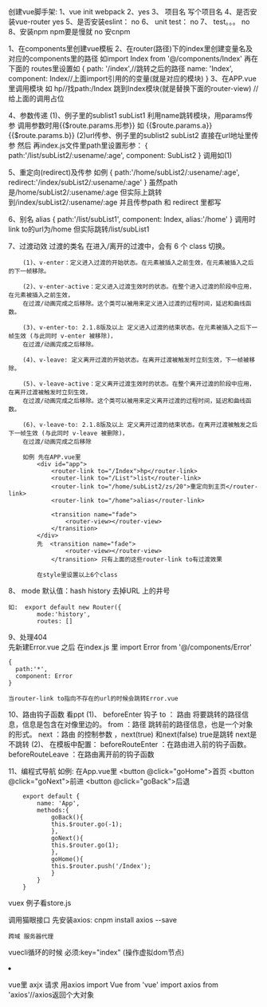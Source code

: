 创建vue脚手架:
    1、vue init webpack  2、yes  3、 项目名  写个项目名  4、是否安装vue-router yes 5、是否安装eslint： no
    6、 unit test：  no 7、 test。。。  no 8、安装npm npm要是慢就 no 安cnpm

1、在components里创建vue模板
2、在router(路径)下的index里创建变量名及对应的components里的路径
    如import Index from '@/components/Index'  再在下面的
    routes里设置如
    {
      path: '/index',//跳转之后的路径
      name: 'Index',
      component: Index//上面import引用的的变量(就是对应的模块)
    }
3、在APP.vue里调用模块
    如  <router-link to="/Index">hp</router-link>//找path:/Index  跳到Index模块(就是替换下面的router-view)
        <router-view></router-view>//给上面的调用占位 

4、参数传递
    (1)、例子里的sublist1
        <router-link :to="{name:'sublist1',params:{a:'xx',b:'yy'}}">subList1</router-link>
        利用name跳转模块，用params传参 调用参数时用{{$route.params.形参}} 如
        {{$route.params.a}}
        {{$route.params.b}}
    (2)url传参、例子里的sublist2
        <router-link to="/List/Sublist2/刘宇阳/大宝贝">subList2</router-link>
        直接在url地址里传参 然后
        再index.js文件里path里设置形参：
        {
          path:'/list/subList2/:usename/:age',
          component: SubList2
        }
        调用如(1)

5、重定向(redirect)及传参  如例
        {
          path:'/home/subList2/:usename/:age',
          redirect:'/index/subList2/:usename/:age'
        }
        虽然path是/home/subList2/:usename/:age 但实际上跳转到/index/subList2/:usename/:age
        并且传参path 和 redirect 里都写

6、别名 alias
        {
          path:'/list/subList1',
          component: Index,
          alias:'/home'
        }
        调用时link to的url为/home  但实际跳转/list/subList1

7、过渡动效
    过渡的类名
        在进入/离开的过渡中，会有 6 个 class 切换。

        (1)、v-enter：定义进入过渡的开始状态。在元素被插入之前生效，在元素被插入之后的下一帧移除。

        (2)、v-enter-active：定义进入过渡生效时的状态。在整个进入过渡的阶段中应用，在元素被插入之前生效，
        在过渡/动画完成之后移除。这个类可以被用来定义进入过渡的过程时间，延迟和曲线函数。

        (3)、v-enter-to: 2.1.8版及以上 定义进入过渡的结束状态。在元素被插入之后下一帧生效 (与此同时 v-enter 被移除)，
        在过渡/动画完成之后移除。

        (4)、v-leave: 定义离开过渡的开始状态。在离开过渡被触发时立刻生效，下一帧被移除。

        (5)、v-leave-active：定义离开过渡生效时的状态。在整个离开过渡的阶段中应用，在离开过渡被触发时立刻生效，
        在过渡/动画完成之后移除。这个类可以被用来定义离开过渡的过程时间，延迟和曲线函数。

        (6)、v-leave-to: 2.1.8版及以上 定义离开过渡的结束状态。在离开过渡被触发之后下一帧生效 (与此同时 v-leave 被删除)，
        在过渡/动画完成之后移除
        
        如例 先在APP.vue里
            <div id="app">
                <router-link to="/Index">hp</router-link>
                <router-link to="/List">list</router-link>
                <router-link to="/home/subList2/zs/20">重定向到主页</router-link>
                <router-link to="/home">alias</router-link>
                
                <transition name="fade">
                    <router-view></router-view>
                </transition>
            </div>
            先  <transition name="fade">
                    <router-view></router-view>
                </transition> 只有上面的这些router-link to有过渡效果

            在style里设置以上6个class

8、 mode
    默认值：hash
    history 去掉URL 上的井号
    
    如:  export default new Router({
            mode:'history',
            routes: []


9、处理404   
    先新建Error.vue 之后 在index.js 里
    import Error from '@/components/Error'
    
    {
      path:'*',
      component: Error
    }

    当router-link to指向不存在的url的时候会跳转Error.vue

10、路由钩子函数 看ppt
    (1)、
        beforeEnter 钩子
        to ： 路由 将要跳转的路径信息，信息是包含在对像里边的。
        from ：路径 跳转前的路径信息，也是一个对象的形式。
        next ：路由 的控制参数 ，next(true) 和next(false)  true是跳转 next是不跳转
    (2)、
        在模板中配置：
        beforeRouteEnter ：在路由进入前的钩子函数。
        beforeRouteLeave ：在路由离开前的钩子函数
        

11、编程式导航
    如例:
    在App.vue里
    <button @click="goHome">首页</button>
    <button @click="goNext">前进</button>
    <button @click="goBack">后退</button></br>
    
        export default {
            name: 'App',
            methods:{
                goBack(){
                this.$router.go(-1);
                },
                goNext(){
                this.$router.go(1);
                },
                goHome(){
                this.$router.push('/Index');
                }
            }
        }

vuex 例子看store.js

调用猫眼接口
    先安装axios: cnpm install axios --save 

    跨域 服务器代理
 
vuecli循环的时候 必须:key="index" (操作虚拟dom节点)
<li class="movielist" v-for="(obj,index) in movieList" :key="index">


vue里 axjx 请求 用axios
    import Vue from 'vue'
    import axios from 'axios'//axios返回个大对象

